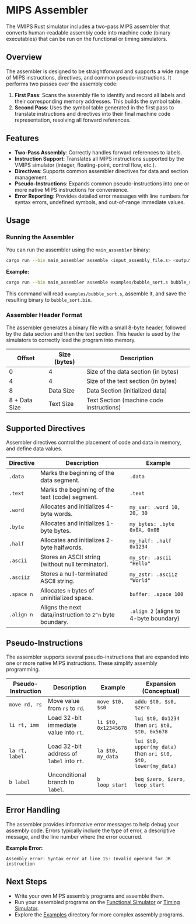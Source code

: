 # MIPS Assembler

The VMIPS Rust simulator includes a two-pass MIPS assembler that converts human-readable assembly code into machine code (binary executables) that can be run on the functional or timing simulators.

## Overview

The assembler is designed to be straightforward and supports a wide range of MIPS instructions, directives, and common pseudo-instructions. It performs two passes over the assembly code:

1.  **First Pass**: Scans the assembly file to identify and record all labels and their corresponding memory addresses. This builds the symbol table.
2.  **Second Pass**: Uses the symbol table generated in the first pass to translate instructions and directives into their final machine code representation, resolving all forward references.

## Features

-   **Two-Pass Assembly**: Correctly handles forward references to labels.
-   **Instruction Support**: Translates all MIPS instructions supported by the VMIPS simulator (integer, floating-point, control flow, etc.).
-   **Directives**: Supports common assembler directives for data and section management.
-   **Pseudo-Instructions**: Expands common pseudo-instructions into one or more native MIPS instructions for convenience.
-   **Error Reporting**: Provides detailed error messages with line numbers for syntax errors, undefined symbols, and out-of-range immediate values.

## Usage

### Running the Assembler

You can run the assembler using the `main_assembler` binary:

```bash
cargo run --bin main_assembler assemble <input_assembly_file.s> <output_binary_file.bin>
```

**Example:**

```bash
cargo run --bin main_assembler assemble examples/bubble_sort.s bubble_sort.bin
```

This command will read `examples/bubble_sort.s`, assemble it, and save the resulting binary to `bubble_sort.bin`.

### Assembler Header Format

The assembler generates a binary file with a small 8-byte header, followed by the data section and then the text section. This header is used by the simulators to correctly load the program into memory.

| Offset | Size (bytes) | Description |
|--------|--------------|-------------|
| 0      | 4            | Size of the data section (in bytes) |
| 4      | 4            | Size of the text section (in bytes) |
| 8      | Data Size    | Data Section (initialized data) |
| 8 + Data Size | Text Size | Text Section (machine code instructions) |

## Supported Directives

Assembler directives control the placement of code and data in memory, and define data values.

| Directive   | Description                                     | Example                               |
|-------------|-------------------------------------------------|---------------------------------------|
| `.data`     | Marks the beginning of the data segment.        | `.data`                               |
| `.text`     | Marks the beginning of the text (code) segment. | `.text`                               |
| `.word`     | Allocates and initializes 4-byte words.         | `my_var: .word 10, 20, 30`            |
| `.byte`     | Allocates and initializes 1-byte bytes.         | `my_bytes: .byte 0x0A, 0x0B`          |
| `.half`     | Allocates and initializes 2-byte halfwords.     | `my_half: .half 0x1234`               |
| `.ascii`    | Stores an ASCII string (without null terminator). | `my_str: .ascii "Hello"`              |
| `.asciiz`   | Stores a null-terminated ASCII string.          | `my_zstr: .asciiz "World"`            |
| `.space n`  | Allocates `n` bytes of uninitialized space.     | `buffer: .space 100`                  |
| `.align n`  | Aligns the next data/instruction to `2^n` byte boundary. | `.align 2` (aligns to 4-byte boundary) |

## Pseudo-Instructions

The assembler supports several pseudo-instructions that are expanded into one or more native MIPS instructions. These simplify assembly programming.

| Pseudo-Instruction | Description                                     | Example             | Expansion (Conceptual)                               |
|--------------------|-------------------------------------------------|---------------------|------------------------------------------------------|
| `move rd, rs`      | Move value from `rs` to `rd`.                   | `move $t0, $s0`     | `addu $t0, $s0, $zero`                               |
| `li rt, imm`       | Load 32-bit immediate value into `rt`.          | `li $t0, 0x12345678`| `lui $t0, 0x1234` then `ori $t0, $t0, 0x5678`        |
| `la rt, label`     | Load 32-bit address of `label` into `rt`.       | `la $t0, my_data`   | `lui $t0, upper(my_data)` then `ori $t0, $t0, lower(my_data)` |
| `b label`          | Unconditional branch to `label`.                | `b loop_start`      | `beq $zero, $zero, loop_start`                       |

## Error Handling

The assembler provides informative error messages to help debug your assembly code. Errors typically include the type of error, a descriptive message, and the line number where the error occurred.

**Example Error:**

```
Assembly error: Syntax error at line 15: Invalid operand for JR instruction
```

## Next Steps

-   Write your own MIPS assembly programs and assemble them.
-   Run your assembled programs on the [Functional Simulator](functional-simulator.md) or [Timing Simulator](timing-simulator.md).
-   Explore the [Examples](examples.md) directory for more complex assembly programs.
